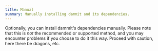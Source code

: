 ```yaml
---
title: Manual
summary: Manually installing dammit and its dependencies.
---
```


Optionally, you can install dammit's dependencies manually. Please note
that this is *not* the recommended or supported method, and you may encounter
problems if you choose to do it this way. Proceed with caution, here there
be dragons, etc.


